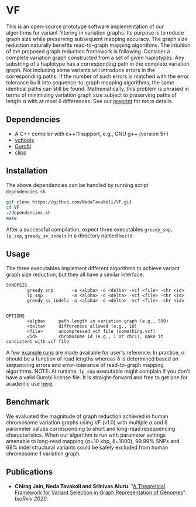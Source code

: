 VF
========================================================================

This is an open-source prototype software implementation of our algorithms for variant filtering in variation graphs. Its purpose is to reduce graph size while preserving subsequent mapping accuracy. The graph size reduction naturally benefits read-to-graph mapping algorithms. The intuition of the proposed graph reduction framework is following. Consider a complete variation graph constructed from a set of given haplotypes. Any substring of a haplotype has a corresponding path in the complete variation graph. Not including some variants will introduce errors in the corresponding paths. If the number of such errors is matched with the error tolerance built into sequence-to-graph mapping algorithms, the same identical paths can still be found. Mathematically, this problem is phrased in terms of minimizing variation graph size subject to preserving paths of length α with at most δ differences. See our [preprint](https://www.doi.org) for more details. 

## Dependencies
- A C++ compiler with c++11 support, e.g., GNU g++ (version 5+)
- [vcftools](https://vcftools.github.io/)
- [Gurobi](https://www.gurobi.com)
- [clipp](https://github.com/muellan/clipp)

## Installation
The above dependencies can be handled by running script `dependencies.sh`.
```sh
git clone https://github.com/NedaTavakoli/VF.git
cd VF
./dependencies.sh
make
```

After a successful compilation, expect three executables `greedy_snp`, `lp_snp`, `greedy_sv_indels` in a directory named `build`. 

## Usage
The three executables implement different algorithms to achieve variant graph size reduction, but they all have a similar interface.
```
SYNOPSIS
        greedy_snp       -a <alpha> -d <delta> -vcf <file> -chr <id>
        lp_snp           -a <alpha> -d <delta> -vcf <file> -chr <id>
        greedy_sv_indels -a <alpha> -d <delta> -vcf <file> -chr <id>


OPTIONS
        <alpha>     path length in variation graph (e.g., 500)
        <delta>     differences allowed (e.g., 10)
        <file>      uncompressed vcf file (something.vcf)
        <id>        chromosome id (e.g., 1 or chr1), make it consistent with vcf file
```

A few [example runs](examples) are made available for user's reference. In practice, α should be a function of read lengths whereas δ is determined based on sequencing errors and error-tolerance of read-to-graph mapping algorithms. NOTE: At runtime, `lp_snp` executable might complain if you don't have a valid Gurobi license file. It is straight-forward and free to get one for academic use [here](https://www.gurobi.com/downloads/end-user-license-agreement-academic).

## Benchmark

We evaluated the magnitude of graph reduction achieved in human chromosome variation graphs using VF (v1.0) with multiple α and δ parameter values corresponding to short and long-read resequencing characteristics. When our algorithm is run with parameter settings amenable to long-read mapping (α=10 kbp, δ=1000), 99.99% SNPs and 69% indel structural variants could be safely excluded from human chromosome 1 variation graph.

## Publications

- **Chirag Jain, Neda Tavakoli and Srinivas Aluru**. "[A Theoretical Framework for Variant Selection in Graph Representation of Genomes](https://www.doi.org)". *bioRxiv 2020*.
